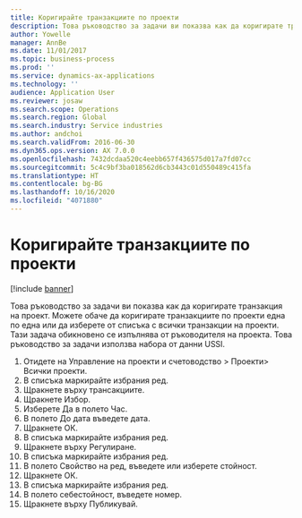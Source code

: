 ```yaml
---
title: Коригирайте транзакциите по проекти
description: Това ръководство за задачи ви показва как да коригирате транзакция на проект.
author: Yowelle
manager: AnnBe
ms.date: 11/01/2017
ms.topic: business-process
ms.prod: ''
ms.service: dynamics-ax-applications
ms.technology: ''
audience: Application User
ms.reviewer: josaw
ms.search.scope: Operations
ms.search.region: Global
ms.search.industry: Service industries
ms.author: andchoi
ms.search.validFrom: 2016-06-30
ms.dyn365.ops.version: AX 7.0.0
ms.openlocfilehash: 7432dcdaa520c4eebb657f436575d017a7fd07cc
ms.sourcegitcommit: 5c4c9bf3ba018562d6cb3443c01d550489c415fa
ms.translationtype: HT
ms.contentlocale: bg-BG
ms.lasthandoff: 10/16/2020
ms.locfileid: "4071880"
---
```

# <a name="adjust-project-transactions"></a>Коригирайте транзакциите по проекти

[!include [banner](../../includes/banner.md)]

Това ръководство за задачи ви показва как да коригирате транзакция на проект. Можете обаче да коригирате транзакциите по проекти една по една или да изберете от списъка с всички транзакции на проекти. Тази задача обикновено се изпълнява от ръководителя на проекта. Това ръководство за задачи използва набора от данни USSI.

1. Отидете на Управление на проекти и счетоводство > Проекти> Всички проекти. 
2. В списъка маркирайте избрания ред. 
3. Щракнете върху трансакциите. 
4. Щракнете Избор. 
5. Изберете Да в полето Час. 
6. В полето До дата въведете дата. 
7. Щракнете ОК. 
8. В списъка маркирайте избрания ред. 
9. Щракнете върху Регулиране. 
10. В списъка маркирайте избрания ред. 
11. В полето Свойство на ред, въведете или изберете стойност. 
12. Щракнете ОК. 
13. В списъка маркирайте избрания ред. 
14. В полето себестойност, въведете номер. 
15. Щракнете върху Публикувай. 
